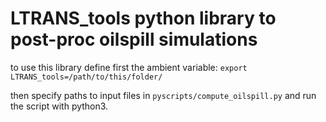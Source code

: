 # LTRANS_tools python library to post-proc oilspill simulations

to use this library define first the ambient variable:
`export LTRANS_tools=/path/to/this/folder/` 

then specify paths to input files in `pyscripts/compute_oilspill.py` and run the script with python3.
